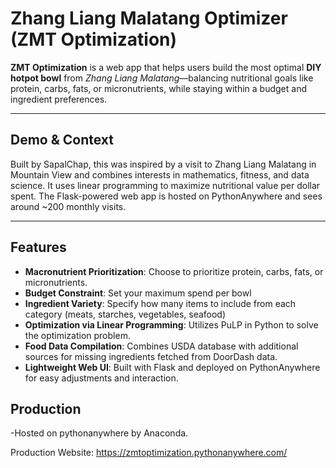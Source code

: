 # Zhang Liang Malatang Optimizer (ZMT Optimization)

**ZMT Optimization** is a web app that helps users build the most optimal **DIY hotpot bowl** from *Zhang Liang Malatang*—balancing nutritional goals like protein, carbs, fats, or micronutrients, while staying within a budget and ingredient preferences.

---

##  Demo & Context

Built by SapalChap, this was inspired by a visit to Zhang Liang Malatang in Mountain View and combines interests in mathematics, fitness, and data science. It uses linear programming to maximize nutritional value per dollar spent. The Flask-powered web app is hosted on PythonAnywhere and sees around ~200 monthly visits.

---

## Features

- **Macronutrient Prioritization**: Choose to prioritize protein, carbs, fats, or micronutrients.
- **Budget Constraint**: Set your maximum spend per bowl 
- **Ingredient Variety**: Specify how many items to include from each category (meats, starches, vegetables, seafood)
- **Optimization via Linear Programming**: Utilizes PuLP in Python to solve the optimization problem.
- **Food Data Compilation**: Combines USDA database with additional sources for missing ingredients fetched from DoorDash data. 
- **Lightweight Web UI**: Built with Flask and deployed on PythonAnywhere for easy adjustments and interaction.

  
## Production

-Hosted on pythonanywhere by Anaconda.

Production Website:
https://zmtoptimization.pythonanywhere.com/
